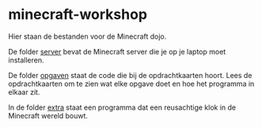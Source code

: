 # minecraft-workshop

Hier staan de bestanden voor de Minecraft dojo.

De folder [server](server) bevat de Minecraft server die je op je laptop moet installeren.

De folder [opgaven](opgaven) staat de code die bij de opdrachtkaarten hoort. Lees de opdrachtkaarten om te zien wat elke opgave doet en hoe het programma in elkaar zit.

In de folder [extra](extra) staat een programma dat een reusachtige klok in de Minecraft wereld bouwt.

